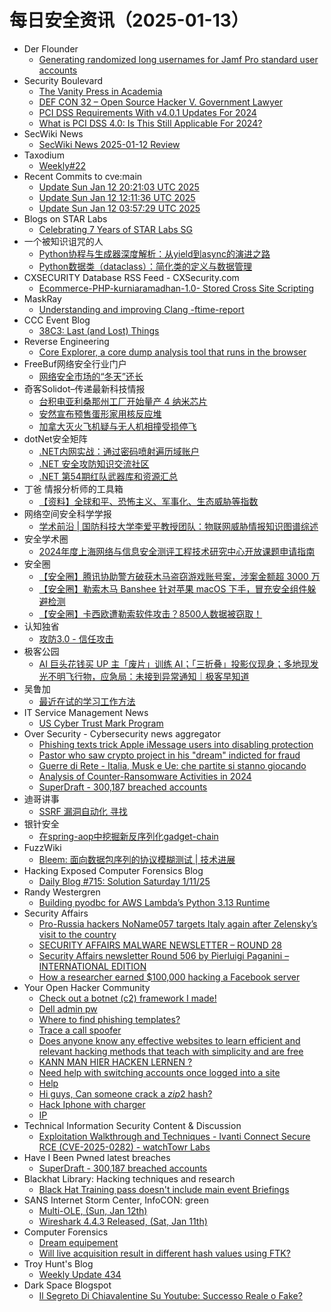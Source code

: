 # 每日安全资讯（2025-01-13）

- Der Flounder
  - [Generating randomized long usernames for Jamf Pro standard user accounts](https://derflounder.wordpress.com/2025/01/12/generating-randomized-long-usernames-for-jamf-pro-standard-users/)
- Security Boulevard
  - [The Vanity Press in Academia](https://securityboulevard.com/2025/01/the-vanity-press-in-academia/)
  - [DEF CON 32 –  Open Source Hacker V. Government Lawyer](https://securityboulevard.com/2025/01/def-con-32-open-source-hacker-v-government-lawyer/)
  - [PCI DSS Requirements With v4.0.1 Updates For 2024](https://securityboulevard.com/2025/01/pci-dss-requirements-with-v4-0-1-updates-for-2024/)
  - [What is PCI DSS 4.0: Is This Still Applicable For 2024?](https://securityboulevard.com/2025/01/what-is-pci-dss-4-0-is-this-still-applicable-for-2024/)
- SecWiki News
  - [SecWiki News 2025-01-12 Review](http://www.sec-wiki.com/?2025-01-12)
- Taxodium
  - [Weekly#22](https://taxodium.ink/22.html)
- Recent Commits to cve:main
  - [Update Sun Jan 12 20:21:03 UTC 2025](https://github.com/trickest/cve/commit/cc05860a3fa72fd7eeb469c2f4c3c2393bdf9799)
  - [Update Sun Jan 12 12:11:36 UTC 2025](https://github.com/trickest/cve/commit/bc5f623348434ad1564e0c0b3b25484b76ac5bce)
  - [Update Sun Jan 12 03:57:29 UTC 2025](https://github.com/trickest/cve/commit/53bdd20be67eb117cbfb421f1172dacc167ade8d)
- Blogs on STAR Labs
  - [Celebrating 7 Years of STAR Labs SG](https://starlabs.sg/blog/2025/01-celebrating-7-years/)
- 一个被知识诅咒的人
  - [Python协程与生成器深度解析：从yield到async的演进之路](https://blog.csdn.net/nokiaguy/article/details/145091808)
  - [Python数据类（dataclass）：简化类的定义与数据管理](https://blog.csdn.net/nokiaguy/article/details/145091802)
- CXSECURITY Database RSS Feed - CXSecurity.com
  - [Ecommerce-PHP-kurniaramadhan-1.0- Stored Cross Site Scripting](https://cxsecurity.com/issue/WLB-2025010013)
- MaskRay
  - [Understanding and improving Clang -ftime-report](https://maskray.me/blog/2025-01-12-understanding-and-improving-clang-ftime-report)
- CCC Event Blog
  - [38C3: Last (and Lost) Things](https://events.ccc.de/2025/01/12/38c3-last-things/)
- Reverse Engineering
  - [Core Explorer, a core dump analysis tool that runs in the browser](https://www.reddit.com/r/ReverseEngineering/comments/1hzy97x/core_explorer_a_core_dump_analysis_tool_that_runs/)
- FreeBuf网络安全行业门户
  - [网络安全市场的“冬天”还长](https://www.freebuf.com/articles/neopoints/419651.html)
- 奇客Solidot–传递最新科技情报
  - [台积电亚利桑那州工厂开始量产 4 纳米芯片](https://www.solidot.org/story?sid=80310)
  - [安然宣布预售蛋形家用核反应堆](https://www.solidot.org/story?sid=80309)
  - [加拿大灭火飞机疑与无人机相撞受损停飞](https://www.solidot.org/story?sid=80308)
- dotNet安全矩阵
  - [.NET内网实战：通过密码喷射遍历域账户](https://mp.weixin.qq.com/s?__biz=MzUyOTc3NTQ5MA==&mid=2247498161&idx=1&sn=be37da545ba59c118c2d8331ddebf95e&chksm=fa59575ccd2ede4a649d9a0b0a50098ed73b9a63406c87ad5501b7b911333561666fb79b058a&scene=58&subscene=0#rd)
  - [.NET 安全攻防知识交流社区](https://mp.weixin.qq.com/s?__biz=MzUyOTc3NTQ5MA==&mid=2247498161&idx=2&sn=cb9eb4af6f38a0fdf4bec4b4c0b9af0e&chksm=fa59575ccd2ede4af7bc01070c20719aa57677190a7abc5c307d5d82adcea645f6d47879c671&scene=58&subscene=0#rd)
  - [.NET 第54期红队武器库和资源汇总](https://mp.weixin.qq.com/s?__biz=MzUyOTc3NTQ5MA==&mid=2247498161&idx=3&sn=0bdf117aa614c48e6e2fa2e51a3e83eb&chksm=fa59575ccd2ede4a84e6210bd8ee96f463cb3a9b0b75bb9c70b96a5a0bdc4420e9ed4ed132fd&scene=58&subscene=0#rd)
- 丁爸 情报分析师的工具箱
  - [【资料】全球和平、恐怖主义、军事化、生态威胁等指数](https://mp.weixin.qq.com/s?__biz=MzI2MTE0NTE3Mw==&mid=2651148514&idx=1&sn=3662709654286db5bff36e15df25195b&chksm=f1af27d8c6d8aece6156e703a95e85d1ba2b73fefb64d14a75c43344e36d8f73bacd9081ee78&scene=58&subscene=0#rd)
- 网络空间安全科学学报
  - [学术前沿 | 国防科技大学李爱平教授团队：物联网威胁情报知识图谱综述](https://mp.weixin.qq.com/s?__biz=MzI0NjU2NDMwNQ==&mid=2247504588&idx=1&sn=2d8592df92f5803bf485752d5f217d87&chksm=e9bfc672dec84f64e1b5b257c4048e3bbf80232a46cb63503acfd5a8c04a35f89fca0fc9aaa4&scene=58&subscene=0#rd)
- 安全学术圈
  - [2024年度上海网络与信息安全测评工程技术研究中心开放课题申请指南](https://mp.weixin.qq.com/s?__biz=MzU5MTM5MTQ2MA==&mid=2247491552&idx=1&sn=f1a376f0e49cff2ddca8fd74d0ecb5d9&chksm=fe2ee06bc959697dfc17c1f03a2e333582869bfcf92999139190432c960e259a75bb8f9aef7d&scene=58&subscene=0#rd)
- 安全圈
  - [【安全圈】腾讯协助警方破获木马盗窃游戏账号案，涉案金额超 3000 万](https://mp.weixin.qq.com/s?__biz=MzIzMzE4NDU1OQ==&mid=2652067304&idx=1&sn=e99889dcbf4e15a2ad7a2217e3f850a3&chksm=f36e79a8c419f0be15d9a86cb5b587e283772858d26f145297e29b9b3cde7371bfdb14bf0184&scene=58&subscene=0#rd)
  - [【安全圈】勒索木马 Banshee 针对苹果 macOS 下手，冒充安全组件躲避检测](https://mp.weixin.qq.com/s?__biz=MzIzMzE4NDU1OQ==&mid=2652067304&idx=2&sn=72944b1de7bb9205840492e28ba936b4&chksm=f36e79a8c419f0beeb3739f5c2b85fca0f00fde58f920f33c1f515465e6d0cb38db195bc441a&scene=58&subscene=0#rd)
  - [【安全圈】卡西欧遭勒索软件攻击？8500人数据被窃取！](https://mp.weixin.qq.com/s?__biz=MzIzMzE4NDU1OQ==&mid=2652067304&idx=3&sn=1f094579cd41cb8e1f1583f6eb592503&chksm=f36e79a8c419f0be1987e866d745c558b9b4a20e4ada1f1f63ccf2a0b42d84e9bf4434724c69&scene=58&subscene=0#rd)
- 认知独省
  - [攻防3.0 - 信任攻击](https://mp.weixin.qq.com/s?__biz=MzU0NTI4MDQwMQ==&mid=2247484194&idx=1&sn=cb404b0fcfa2490d458d482fa704e98a&chksm=fb6e1bdccc1992cafa5f8bb0a62392a5c3106254f7cf233badf5cd133389fd95f6ac43fdde1d&scene=58&subscene=0#rd)
- 极客公园
  - [AI 巨头花钱买 UP 主「废片」训练 AI；「三折叠」投影仪现身；多地现发光不明飞行物，应急局：未接到异常通知｜极客早知道](https://mp.weixin.qq.com/s?__biz=MTMwNDMwODQ0MQ==&mid=2653071852&idx=1&sn=8bfae10375f4237c5a546b2df6f3acac&chksm=7e57d45a49205d4c804e47147898cbc9af5d4a4c7a5749e93da824310ba3f5332631ec136946&scene=58&subscene=0#rd)
- 吴鲁加
  - [最近在试的学习工作方法](https://mp.weixin.qq.com/s?__biz=Mzg5NDY4ODM1MA==&mid=2247485142&idx=1&sn=404d04f9faadc52634e236ebd8a95b9a&chksm=c01a8be7f76d02f16927f92ee10be8d20555c480f00ae93e372a6421d5e07b5fdcd0d10c252f&scene=58&subscene=0#rd)
- IT Service Management News
  - [US Cyber Trust Mark Program](http://blog.cesaregallotti.it/2025/01/us-cyber-trust-mark-program.html)
- Over Security - Cybersecurity news aggregator
  - [Phishing texts trick Apple iMessage users into disabling protection](https://www.bleepingcomputer.com/news/security/phishing-texts-trick-apple-imessage-users-into-disabling-protection/)
  - [Pastor who saw crypto project in his "dream" indicted for fraud](https://www.bleepingcomputer.com/news/legal/pastor-who-saw-crypto-project-in-his-dream-indicted-for-fraud/)
  - [Guerre di Rete - Italia, Musk e Ue: che partite si stanno giocando](https://guerredirete.substack.com/p/guerre-di-rete-italia-musk-e-ue-che)
  - [Analysis of Counter-Ransomware Activities in 2024](https://blog.bushidotoken.net/2025/01/analysis-of-counter-ransomware.html)
  - [SuperDraft - 300,187 breached accounts](https://haveibeenpwned.com/PwnedWebsites#SuperDraft)
- 迪哥讲事
  - [SSRF 漏洞自动化 寻找](https://mp.weixin.qq.com/s?__biz=MzIzMTIzNTM0MA==&mid=2247496832&idx=1&sn=5c72712e20772f2279b09ca9a748afc2&chksm=e8a5fee3dfd277f5990fbe3dfe7247c7dd7bf125a233ad4ec99a8afb49b1b2e29ae25f7866b6&scene=58&subscene=0#rd)
- 银针安全
  - [在spring-aop中挖掘新反序列化gadget-chain](https://mp.weixin.qq.com/s?__biz=Mzg2MDY2ODc5MA==&mid=2247484198&idx=1&sn=6b6a82bb543e879295b7cd2d85f3a37f&chksm=ce23953ff9541c29418831b4e192b385e5c92d59562b40a7a28283e8468773caac9ad9736b1c&scene=58&subscene=0#rd)
- FuzzWiki
  - [Bleem: 面向数据包序列的协议模糊测试 | 技术进展](https://mp.weixin.qq.com/s?__biz=MzU1NTEzODc3MQ==&mid=2247486874&idx=1&sn=311b59a1953758bc2f69485cbf107d4b&chksm=fbd9a626ccae2f30d7167e5d9ee742af35355e569368a8dbc1d983fbcb3d90104f174138b5fa&scene=58&subscene=0#rd)
- Hacking Exposed Computer Forensics Blog
  - [Daily Blog #715: Solution Saturday 1/11/25](https://www.hecfblog.com/2025/01/daily-blog-715-solution-saturday-11125.html)
- Randy Westergren
  - [Building pyodbc for AWS Lambda’s Python 3.13 Runtime](https://randywestergren.com/building-pyodbc-for-aws-lambdas-python-3-13-runtime/)
- Security Affairs
  - [Pro-Russia hackers NoName057 targets Italy again after Zelensky’s visit to the country](https://securityaffairs.com/172982/hacktivism/noname057-targets-italy.html)
  - [SECURITY AFFAIRS MALWARE NEWSLETTER – ROUND 28](https://securityaffairs.com/172978/malware/security-affairs-malware-newsletter-round-28.html)
  - [Security Affairs newsletter Round 506 by Pierluigi Paganini – INTERNATIONAL EDITION](https://securityaffairs.com/172972/breaking-news/security-affairs-newsletter-round-506-by-pierluigi-paganini-international-edition.html)
  - [How a researcher earned $100,000 hacking a Facebook server](https://securityaffairs.com/172964/hacking/researcher-earned-100000-hacking-facebook-server.html)
- Your Open Hacker Community
  - [Check out a botnet (c2) framework I made!](https://www.reddit.com/r/HowToHack/comments/1hztta4/check_out_a_botnet_c2_framework_i_made/)
  - [Dell admin pw](https://www.reddit.com/r/HowToHack/comments/1hzvwwu/dell_admin_pw/)
  - [Where to find phishing templates?](https://www.reddit.com/r/HowToHack/comments/1hzlv04/where_to_find_phishing_templates/)
  - [Trace a call spoofer](https://www.reddit.com/r/HowToHack/comments/1hzpbak/trace_a_call_spoofer/)
  - [Does anyone know any effective websites to learn efficient and relevant hacking methods that teach with simplicity and are free](https://www.reddit.com/r/HowToHack/comments/1hzsc4j/does_anyone_know_any_effective_websites_to_learn/)
  - [KANN MAN HIER HACKEN LERNEN ?](https://www.reddit.com/r/HowToHack/comments/1hzv1o0/kann_man_hier_hacken_lernen/)
  - [Need help with switching accounts once logged into a site](https://www.reddit.com/r/HowToHack/comments/1hzjamc/need_help_with_switching_accounts_once_logged/)
  - [Help](https://www.reddit.com/r/HowToHack/comments/1hzi5gh/help/)
  - [Hi guys, Can someone crack a $zip2$ hash?](https://www.reddit.com/r/HowToHack/comments/1hzgzjv/hi_guys_can_someone_crack_a_zip2_hash/)
  - [Hack Iphone with charger](https://www.reddit.com/r/HowToHack/comments/1hzbsmp/hack_iphone_with_charger/)
  - [IP](https://www.reddit.com/r/HowToHack/comments/1hzdh3n/ip/)
- Technical Information Security Content & Discussion
  - [Exploitation Walkthrough and Techniques - Ivanti Connect Secure RCE (CVE-2025-0282) - watchTowr Labs](https://www.reddit.com/r/netsec/comments/1hzipca/exploitation_walkthrough_and_techniques_ivanti/)
- Have I Been Pwned latest breaches
  - [SuperDraft - 300,187 breached accounts](https://haveibeenpwned.com/PwnedWebsites#SuperDraft)
- Blackhat Library: Hacking techniques and research
  - [Black Hat Training pass doesn't include main event Briefings](https://www.reddit.com/r/blackhat/comments/1hzs0nd/black_hat_training_pass_doesnt_include_main_event/)
- SANS Internet Storm Center, InfoCON: green
  - [Multi-OLE, (Sun, Jan 12th)](https://isc.sans.edu/diary/rss/31580)
  - [Wireshark 4.4.3 Released, (Sat, Jan 11th)](https://isc.sans.edu/diary/rss/31578)
- Computer Forensics
  - [Dream equipement](https://www.reddit.com/r/computerforensics/comments/1hzw6t7/dream_equipement/)
  - [Will live acquisition result in different hash values using FTK?](https://www.reddit.com/r/computerforensics/comments/1hzp7ny/will_live_acquisition_result_in_different_hash/)
- Troy Hunt's Blog
  - [Weekly Update 434](https://www.troyhunt.com/weekly-update-434/)
- Dark Space Blogspot
  - [Il Segreto Di Chiavalentine Su Youtube: Successo Reale o Fake?](http://darkwhite666.blogspot.com/2025/01/il-segreto-del-successo-di.html)

